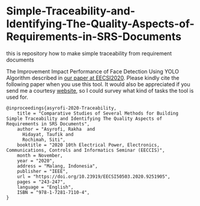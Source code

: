 # Simple-Traceability-and-Identifying-The-Quality-Aspects-of-Requirements-in-SRS-Documents
this is repository how to make simple traceability from requirement documents

The Improvement Impact Performance of Face Detection Using YOLO Algorithm described in [our paper at EECSI2020](https://ieeexplore.ieee.org/document/9251905). Please kindly cite the following paper when you use this tool. It would also be appreciated if you send me a courtesy [website](http://rakha.asyrofi.com/), so I could survey what kind of tasks the tool is used for. 
```
@inproceedings{asyrofi-2020-Traceability,
    title = "Comparative Studies of Several Methods for Building Simple Traceability and Identifying The Quality Aspects of Requirements in SRS Documents",
    author = "Asyrofi, Rakha  and
      Hidayat, Taufik and
      Rochimah, Siti",
    booktitle = "2020 10th Electrical Power, Electronics, Communications, Controls and Informatics Seminar (EECCIS)",
    month = November,
    year = "2020",
    address = "Malang, Indonesia",
    publisher = "IEEE",
    url = "https://doi.org/10.23919/EECSI50503.2020.9251905",
    pages = "243-247",
    language = "English",
    ISBN = "978-1-7281-7110-4",
}
```

